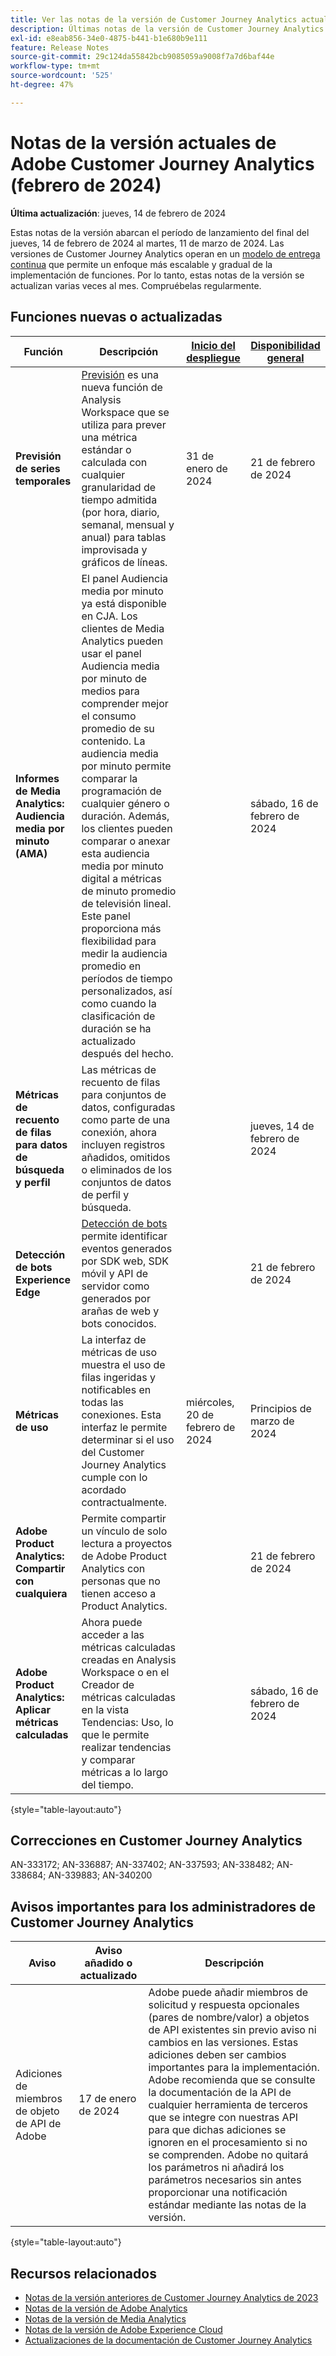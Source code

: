 ```yaml
---
title: Ver las notas de la versión de Customer Journey Analytics actuales
description: Últimas notas de la versión de Customer Journey Analytics
exl-id: e8eab856-34e0-4875-b441-b1e680b9e111
feature: Release Notes
source-git-commit: 29c124da55842bcb9085059a9008f7a7d6baf44e
workflow-type: tm+mt
source-wordcount: '525'
ht-degree: 47%

---
```


# Notas de la versión actuales de Adobe Customer Journey Analytics (febrero de 2024)

**Última actualización**: jueves, 14 de febrero de 2024

Estas notas de la versión abarcan el período de lanzamiento del final del jueves, 14 de febrero de 2024 al martes, 11 de marzo de 2024. Las versiones de Customer Journey Analytics operan en un [modelo de entrega continua](releases.md) que permite un enfoque más escalable y gradual de la implementación de funciones. Por lo tanto, estas notas de la versión se actualizan varias veces al mes. Compruébelas regularmente.

## Funciones nuevas o actualizadas

| Función | Descripción | [Inicio del despliegue](releases.md) | [Disponibilidad general](releases.md) |
| ----------- | ---------- | ------- | ---- |
| **Previsión de series temporales** | [Previsión](../analysis-workspace/c-forecast/forecasting.md) es una nueva función de Analysis Workspace que se utiliza para prever una métrica estándar o calculada con cualquier granularidad de tiempo admitida (por hora, diario, semanal, mensual y anual) para tablas improvisada y gráficos de líneas. | 31 de enero de 2024 | 21 de febrero de 2024 |
| **Informes de Media Analytics: Audiencia media por minuto (AMA)** | El panel Audiencia media por minuto ya está disponible en CJA. Los clientes de Media Analytics pueden usar el panel Audiencia media por minuto de medios para comprender mejor el consumo promedio de su contenido. La audiencia media por minuto permite comparar la programación de cualquier género o duración. Además, los clientes pueden comparar o anexar esta audiencia media por minuto digital a métricas de minuto promedio de televisión lineal. Este panel proporciona más flexibilidad para medir la audiencia promedio en períodos de tiempo personalizados, así como cuando la clasificación de duración se ha actualizado después del hecho. |  | sábado, 16 de febrero de 2024 |
| **Métricas de recuento de filas para datos de búsqueda y perfil** | Las métricas de recuento de filas para conjuntos de datos, configuradas como parte de una conexión, ahora incluyen registros añadidos, omitidos o eliminados de los conjuntos de datos de perfil y búsqueda. |  | jueves, 14 de febrero de 2024 |
| **Detección de bots Experience Edge** | [Detección de bots](https://experienceleague.adobe.com/docs/experience-platform/datastreams/bot-detection.html) permite identificar eventos generados por SDK web, SDK móvil y API de servidor como generados por arañas de web y bots conocidos. | | 21 de febrero de 2024 |
| **Métricas de uso** | La interfaz de métricas de uso muestra el uso de filas ingeridas y notificables en todas las conexiones. Esta interfaz le permite determinar si el uso del Customer Journey Analytics cumple con lo acordado contractualmente. | miércoles, 20 de febrero de 2024 | Principios de marzo de 2024 |
| **Adobe Product Analytics: Compartir con cualquiera** | Permite compartir un vínculo de solo lectura a proyectos de Adobe Product Analytics con personas que no tienen acceso a Product Analytics. |  | 21 de febrero de 2024 |
| **Adobe Product Analytics: Aplicar métricas calculadas** | Ahora puede acceder a las métricas calculadas creadas en Analysis Workspace o en el Creador de métricas calculadas en la vista Tendencias: Uso, lo que le permite realizar tendencias y comparar métricas a lo largo del tiempo. |  | sábado, 16 de febrero de 2024 |

{style="table-layout:auto"}

## Correcciones en Customer Journey Analytics

AN-333172; AN-336887; AN-337402; AN-337593; AN-338482; AN-338684; AN-339883; AN-340200

## Avisos importantes para los administradores de Customer Journey Analytics

| Aviso | Aviso añadido o actualizado | Descripción |
| --- | --- | --- |
| Adiciones de miembros de objeto de API de Adobe | 17 de enero de 2024 | Adobe puede añadir miembros de solicitud y respuesta opcionales (pares de nombre/valor) a objetos de API existentes sin previo aviso ni cambios en las versiones. Estas adiciones deben ser cambios importantes para la implementación. Adobe recomienda que se consulte la documentación de la API de cualquier herramienta de terceros que se integre con nuestras API para que dichas adiciones se ignoren en el procesamiento si no se comprenden. Adobe no quitará los parámetros ni añadirá los parámetros necesarios sin antes proporcionar una notificación estándar mediante las notas de la versión. |

{style="table-layout:auto"}

## Recursos relacionados

* [Notas de la versión anteriores de Customer Journey Analytics de 2023](/help/release-notes/2023.md)
* [Notas de la versión de Adobe Analytics](https://experienceleague.adobe.com/docs/analytics/release-notes/latest.html?lang=es)
* [Notas de la versión de Media Analytics](https://experienceleague.adobe.com/docs/media-analytics/using/additional-resources/release-notes.html?lang=es)
* [Notas de la versión de Adobe Experience Cloud](https://experienceleague.adobe.com/docs/release-notes/experience-cloud/current.html?lang=es)
* [Actualizaciones de la documentación de Customer Journey Analytics](/help/release-notes/doc-changes.md)
